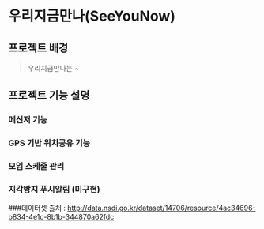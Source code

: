 # 우리지금만나(SeeYouNow)
## 프로젝트 배경
> 우리지금만나는 ~

## 프로젝트 기능 설명
### 메신저 기능
### GPS 기반 위치공유 기능
### 모임 스케줄 관리
### 지각방지 푸시알림 (미구현)



###데이터셋 출처 : http://data.nsdi.go.kr/dataset/14706/resource/4ac34696-b834-4e1c-8b1b-344870a62fdc
